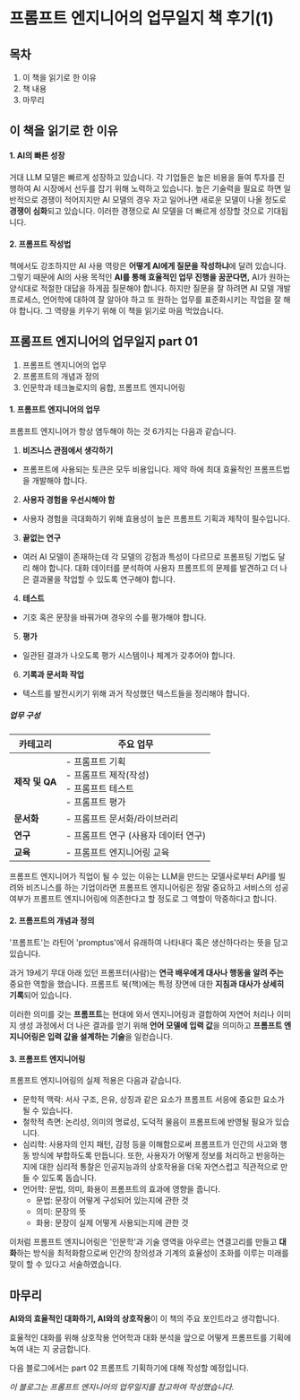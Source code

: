 # 프롬프트 엔지니어의 업무일지 책 후기(1)

## 목차
1. 이 책을 읽기로 한 이유
2. 책 내용
3. 마무리

## 이 책을 읽기로 한 이유

#### 1. AI의 빠른 성장
거대 LLM 모델은 빠르게 성장하고 있습니다. 각 기업들은 높은 비용을 들여 투자를 진행하여 AI 시장에서 선두를 잡기 위해 노력하고 있습니다. 높은 기술력을 필요로 하면 일반적으로 경쟁이 적어지지만 AI 모델의 경우 자고 일어나면 새로운 모델이 나올 정도로 **경쟁이 심화**되고 있습니다. 이러한 경쟁으로 AI 모델을 더 빠르게 성장할 것으로 기대됩니다.

#### 2. 프롬프트 작성법
책에서도 강조하지만 AI 사용 역랑은 **어떻게 AI에게 질문을 작성하냐**에 달려 있습니다. 그렇기 때문에 AI의 사용 목적인 **AI를 통해 효율적인 업무 진행을 꿈꾼다면,** AI가 원하는 양식대로 적절한 대답을 하게끔 질문해야 합니다. 하지만 질문을 잘 하려면 AI 모델 개발 프로세스, 언어학에 대하여 잘 알아야 하고 또 원하는 업무를 표준화시키는 작업을 잘 해야 합니다. 그 역량을 키우기 위해 이 책을 읽기로 마음 먹었습니다.

## 프롬프트 엔지니어의 업무일지 part 01
1.  프롬프트 엔지니어의 업무
2.  프롬프트의 개념과 정의
3.  인문학과 테크놀로지의 융합, 프롬프트 엔지니어링

#### 1. 프롬프트 엔지니어의 업무

프롬프트 엔지니어가 항상 염두해야 하는 것 6가지는 다음과 같습니다.

1. **비즈니스 관점에서 생각하기**
- 프롬프트에 사용되는 토큰은 모두 비용입니다. 제약 하에 최대 효율적인 프롬프트법을 개발해야 합니다.
2. **사용자 경험을 우선시해야 함**
- 사용자 경험을 극대화하기 위해 효용성이 높은 프롬프트 기획과 제작이 필수입니다.
3. **끝없는 연구**
- 여러 AI 모델이 존재하는데 각 모델의 강점과 특성이 다르므로 프롬프팅 기법도 달리 해야 합니다. 대화 데이터를 분석하여 사용자 프롬프트의 문제를 발견하고 더 나은 결과물을 작업할 수 있도록 연구해야 합니다.
4. **테스트**
- 기호 혹은 문장을 바꿔가며 경우의 수를 평가해야 합니다.
5. **평가**
- 일관된 결과가 나오도록 평가 시스템이나 체계가 갖추어야 합니다.
6. **기록과 문서화 작업**
- 텍스트를 발전시키기 위해 과거 작성했던 텍스트들을 정리해야 합니다.

##### 업무 구성
| **카테고리** | **주요 업무** |
| --- | --- |
| **제작 및 QA** | - 프롬프트 기획<br>- 프롬프트 제작(작성)<br>- 프롬프트 테스트<br>- 프롬프트 평가 |
| **문서화** | - 프롬프트 문서화/라이브러리 |
| **연구** | - 프롬프트 연구 (사용자 데이터 연구) |
| **교육** | - 프롬프트 엔지니어링 교육

프롬프트 엔지니어가 직업이 될 수 있는 이유는 LLM을 만드는 모델사로부터 API를 빌려와 비즈니스를 하는 기업이라면 프롬프트 엔지니어링은 정말 중요하고 서비스의 성공 여부가 프롬프트 엔지니어링에 의존한다고 할 정도로 그 역할이 막중하다고 합니다.

#### 2. 프롬프트의 개념과 정의
'프롬프트'는 라틴어 'promptus'에서 유래하여 나타내다 혹은 생산하다라는 뜻을 담고 있습니다.

과거 19세기 무대 아래 있던 프롬프터(사람)는 **연극 배우에게 대사나 행동을 알려 주는** 중요한 역할을 했습니다. 프롬프트 북(책)에는 특정 장면에 대한 **지침과 대사가 상세히 기록**되어 있습니다.

이러한 의미를 갖는 **프롬프트**는 현대에 와서 엔지니어링과 결합하여 자연어 처리나 이미지 생성 과정에서 더 나은 결과를 얻기 위해 **언어 모델에 입력 값**을 의미하고 **프롬프트 엔지니어링은 입력 값을 설계하는 기술**을 일컫습니다.

#### 3. 프롬프트 엔지니어링
프롬프트 엔지니어링의 실제 적용은 다음과 같습니다.

- 문학적 맥락: 서사 구조, 은유, 상징과 같은 요소가 프롬프트 서응에 중요한 요소가 될 수 있습니다.
- 철학적 측면: 논리성, 의미의 명료성, 도덕적 물음이 프롬프트에 반영될 필요가 있습니다.
- 심리학: 사용자의 인지 패턴, 감정 등을 이해함으로써 프롬프트가 인간의 사고와 행동 방식에 부합하도록 만듭니다. 또한, 사용자가 어떻게 정보를 처리하고 반응하는지에 대한 심리적 통찰은 인공지능과의 상호작용을 더욱 자연스럽고 직관적으로 만들 수 있도록 돕습니다.
- 언어학: 문법, 의미, 화용이 프롬프트의 효과에 영향을 줍니다.
    - 문법: 문장이 어떻게 구성되어 있는지에 관한 것
    - 의미: 문장의 뜻
    - 화용: 문장이 실제 어떻게 사용되는지에 관한 것

이처럼 프롬프트 엔지니어링은 '인문학'과 기술 영역을 아우르는 연결고리를 만들고 **대화**하는 방식을 최적화함으로써 인간의 창의성과 기계의 효율성이 조화를 이루는 미래를 맞이 할 수 있다고 서술하였습니다.

## 마무리
**AI와의 효율적인 대화하기, AI와의 상호작용**이 이 책의 주요 포인트라고 생각합니다.

효율적인 대화를 위해 상호작용 언어학과 대화 분석을 앞으로 어떻게 프롬프트를 기획에 녹여 내는 지 궁금합니다.

다음 블로그에서는 part 02 프롬프트 기획하기에 대해 작성할 예정입니다.

*이 블로그는 프롬프트 엔지니어의 업무일지를 참고하여 작성했습니다.*